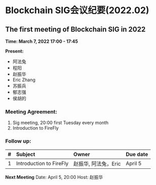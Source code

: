 
# Blockchain SIG会议纪要(2022.02)

## The first meeting of Blockchain SIG in 2022

**Time: March 7, 2022 17:00 - 17:45**

**Present:** 
 - 阿法兔
 - 程阳
 - 赵振华
 - Eric Zhang
 - 苏振兵
 - 郁志强
 - 侯胡的

### Meeting Agreement: 

1. Sig meeting, 20:00 first Tuesday every month
2. Introduction to FireFly


### Follow up:

| #  | Subject | Owner | Due date |
|---:|:---------|:-------|----------|
| 1 | Introduction to FireFly | 赵振华, 阿法兔，Eric | April 5 |

**Next Meeting** 
Date: April 5, 20:00 
Host: 赵振华
